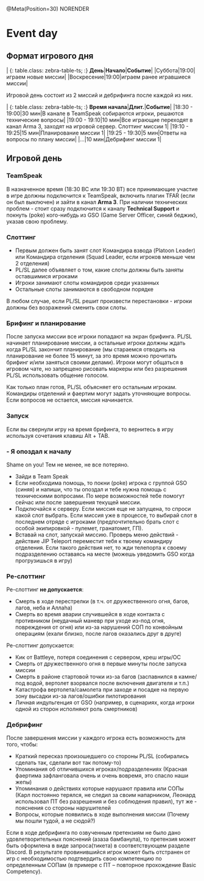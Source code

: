 @Meta(Position=30) NORENDER

# Event day

## Формат игрового дня

| {: table.class: zebra-table-ts; :} **День**|**Начало**|**Событие**|
|Суббота|19:00|играем новые миссии|
|Воскресение|19:00|играем ранее игравшиеся миссии|

Игровой день состоит из 2 миссий и дебрифинга после каждой из них.

| {: table.class: zebra-table-ts; :} **Время начала**|**Длит.**|**Событие**|
|18:30 - 19:00|30 мин|В канале в TeamSpeak собираются игроки, решаются технические вопросы|
|19:00 - 19:10|10 мин|Все играющие переходят в канал Arma 3, заходят на игровой сервер. Слоттинг миссии 1|
|19:10 - 19:25|15 мин|Планирование миссии 1|
|19:25 - 19:30|5 мин|Ответы на вопросы по плану миссии|
|...|10 мин|Дебрифинг миссии 1|

## Игровой день

### TeamSpeak

В назначенное время (18:30 ВС или 19:30 ВТ) все принимающие участие в игре должны подключится к TeamSpeak, включить плагин TFAR (если он был выключен) и зайти в канал **Arma 3**. При наличии технических проблем - стоит сразу подключится к каналу **Technical Support** и покнуть (poke) кого-нибудь из GSO (Game Server Officer, синий беджик), указав свою проблему.

### Слоттинг

- Первым должен быть занят слот Командира взвода (Platoon Leader) или Командира отделения (Squad Leader, если игроков меньше чем 2 отделения)
- PL/SL далее объявляет о том, какие слоты должны быть заняты оставшимися игроками
- Игроки занимают слоты командиров среди указанных
- Остальные слоты занимаются в свободном порядке

В любом случае, если PL/SL решит произвести перестановки - игроки должны без возражений сменить свои слоты.

### Брифинг и планирование

После запуска миссии все игроки попадают на экран брифинга. PL/SL начинает планирование миссии, а остальные игроки должны ждать когда PL/SL закончит планирование (мы стараемся отводить на планирование не более 15 минут, за это время можно прочитать брифинг и/или заняться своими делами). Игроки могут общаться в игровом чате, но запрещено рисовать маркеры или без разрешения PL/SL использовать общение голосом.

Как только план готов, PL/SL объясняет его остальным игрокам. Командиры отделений и фаертим могут задать уточняющие вопросы. Если вопросов не остается, миссия начинается.

### Запуск

Если вы свернули игру на время брифинга, то вернитесь в игру используя сочетания клавиш Alt + TAB.

### - Я опоздал к началу

Shame on you! Тем не менее, не все потеряно.

- Зайди в Team Speak
- Если необходима помощь, то покни (poke) игрока с группой GSO (синяя) и напиши, что ты опоздал и тебе нужна помощь с техническими вопросами. По мере возможностей тебе помогут сейчас или после завершения текущей миссии.
- Подключайся к серверу. Если миссия еще не запущена, то спроси какой слот выбрать. Если миссия уже в процессе, то выбирай слот в последнем отряде с игроками (предпочтительно брать слот с особой экипировкой - пулемет, гранатомет, ГП).
- Вставай на слот, запускай миссию. Проверь меню действий - действие JIP Teleport переместит тебя к твоему командиру отделения. Если такого действия нет, то жди телепорта к своему подразделению оставаясь на месте (можешь уведомить GSO когда прогрузишься в игру)

### Ре-слоттинг

Ре-слоттинг **не допускается**:

- Смерть в ходе перестрелки (в т.ч. от дружественного огня, багов, лагов, неба и Аллаhа)
- Смерть во время аварии случившейся в ходе контакта с противником (неудачный маневр при уходе из-под огня, повреждения от огня) или из-за нарушений СОП по конвойным операциям (ехали близко, после лагов оказались друг в друге)

Ре-слоттинг допускается:

- Кик от Battleye, потеря соединения с сервером, креш игры/ОС
- Смерть от дружественного огня в первые минуты после запуска миссии
- Смерть в районе стартовой точки из-за багов (заспавнился в камне/под водой, вертолет взорвался после включения двигателя и т.п.)
- Катастрофа вертолета/самолета при заходе и посадке на первую зону высадки из-за лагов/ошибки пилотирования
- Личная индульгенция от GSO (например, в сценариях, когда игроки одной из сторон исполняют роль смертников)

### Дебрифинг

После завершения миссии у каждого игрока есть возможность для того, чтобы:

- Краткий пересказ произошедшего со стороны PL/SL (собирались сделать так, сделали вот так потому-то)
- Упоминания об отличившихся игроках/подразделениях (Красная фаертима зафланговала очень и очень вовремя, это спасло наши жепы)
- Упоминания о действиях которые нарушают правила или СОПы (Карл постоянно терялся, не следил за своим напарником, Леонард использовал ПТ без разрешения и без соблюдения правил), тут же - пояснения со стороны нарушителей
- Вопросы, которые появились в ходе выполнения миссии (Почему мы пошли тудой, а не сюдой?)

Если в ходе дебрифинга по озвученным претензиям не было дано удовлетворительных пояснений (азаза бамбанула), то претензия может быть оформлена в виде запроса(тикета) в соответствующем разделе Discord. В результате провинившийся игрок может быть отстранен от игр с необходимостью подтвердить свою компетенцию по определенным СОПам (в примере с ПТ – повторное прохождение Basic Competency).

